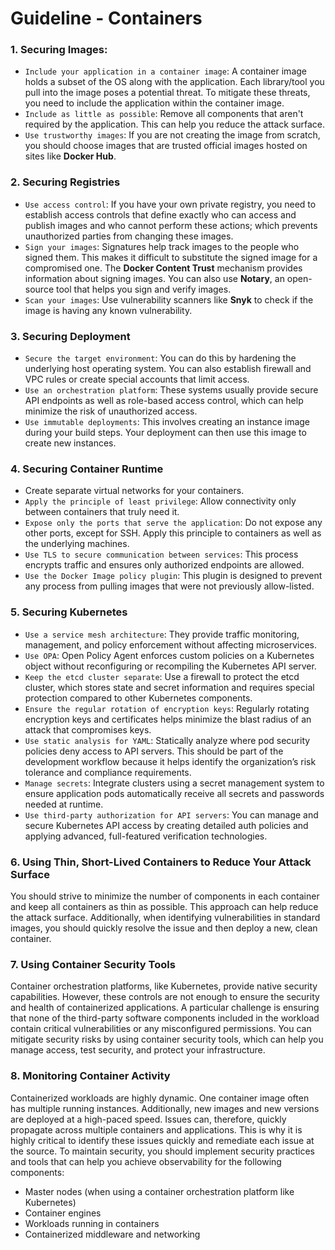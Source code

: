 # Guideline - Containers

### 1. Securing Images:
- `Include your application in a container image`: A container image holds a subset of the OS along with the application. Each library/tool you pull into the image poses a potential threat. To mitigate these threats, you need to include the application within the container image.
- `Include as little as possible`: Remove all components that aren't required by the application. This can help you reduce the attack surface.
- `Use trustworthy images`: If you are not creating the image from scratch, you should choose images that are trusted official images hosted on sites like **Docker Hub**.

### 2. Securing Registries
- `Use access control`: If you have your own private registry, you need to establish access controls that define exactly who can access and publish images and who cannot perform these actions; which prevents unauthorized parties from changing these images.
- `Sign your images`: Signatures help track images to the people who signed them. This makes it difficult to substitute the signed image for a compromised one. The **Docker Content Trust** mechanism provides information about signing images. You can also use **Notary**, an open-source tool that helps you sign and verify images.
- `Scan your images`: Use vulnerability scanners like **Snyk** to check if the image is having any known vulnerability.

### 3. Securing Deployment
- `Secure the target environment`: You can do this by hardening the underlying host operating system. You can also establish firewall and VPC rules or create special accounts that limit access.
- `Use an orchestration platform`: These systems usually provide secure API endpoints as well as role-based access control, which can help minimize the risk of unauthorized access.
- `Use immutable deployments`: This involves creating an instance image during your build steps. Your deployment can then use this image to create new instances.

### 4. Securing Container Runtime
- Create separate virtual networks for your containers.
- `Apply the principle of least privilege`: Allow connectivity only between containers that truly need it.
- `Expose only the ports that serve the application`: Do not expose any other ports, except for SSH. Apply this principle to containers as well as the underlying machines.
- `Use TLS to secure communication between services`: This process encrypts traffic and ensures only authorized endpoints are allowed.
- `Use the Docker Image policy plugin`: This plugin is designed to prevent any process from pulling images that were not previously allow-listed.

### 5. Securing Kubernetes
- `Use a service mesh architecture`: They provide traffic monitoring, management, and policy enforcement without affecting microservices.
- `Use OPA`: Open Policy Agent enforces custom policies on a Kubernetes object without reconfiguring or recompiling the Kubernetes API server.
- `Keep the etcd cluster separate`: Use a firewall to protect the etcd cluster, which stores state and secret information and requires special protection compared to other Kubernetes components.
- `Ensure the regular rotation of encryption keys`: Regularly rotating encryption keys and certificates helps minimize the blast radius of an attack that compromises keys.
- `Use static analysis for YAML`: Statically analyze where pod security policies deny access to API servers. This should be part of the development workflow because it helps identify the organization’s risk tolerance and compliance requirements.
- `Manage secrets`: Integrate clusters using a secret management system to ensure application pods automatically receive all secrets and passwords needed at runtime.
- `Use third-party authorization for API servers`: You can manage and secure Kubernetes API access by creating detailed auth policies and applying advanced, full-featured verification technologies.

### 6. Using Thin, Short-Lived Containers to Reduce Your Attack Surface
You should strive to minimize the number of components in each container and keep all containers as thin as possible. This approach can help reduce the attack surface. Additionally, when identifying vulnerabilities in standard images, you should quickly resolve the issue and then deploy a new, clean container.

### 7. Using Container Security Tools
Container orchestration platforms, like Kubernetes, provide native security capabilities. However, these controls are not enough to ensure the security and health of containerized applications. A particular challenge is ensuring that none of the third-party software components included in the workload contain critical vulnerabilities or any misconfigured permissions. You can mitigate security risks by using container security tools, which can help you manage access, test security, and protect your infrastructure.

### 8. Monitoring Container Activity
Containerized workloads are highly dynamic. One container image often has multiple running instances. Additionally, new images and new versions are deployed at a high-paced speed. Issues can, therefore, quickly propagate across multiple containers and applications. This is why it is highly critical to identify these issues quickly and remediate each issue at the source.
To maintain security, you should implement security practices and tools that can help you achieve observability for the following components:
- Master nodes (when using a container orchestration platform like Kubernetes)
- Container engines
- Workloads running in containers
- Containerized middleware and networking